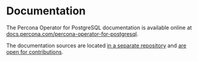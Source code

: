 # Documentation

The Percona Operator for PostgreSQL documentation is available online at [docs.percona.com/percona-operator-for-postgresql](https://docs.percona.com/percona-operator-for-postgresql/2.0/index.html).

The documentation sources are located [in a separate repository](https://raw.githubusercontent.com/percona/k8spg-docs) and [are open for contributions](https://github.com/percona/k8spg-docs/blob/main/CONTRIBUTING.md).
